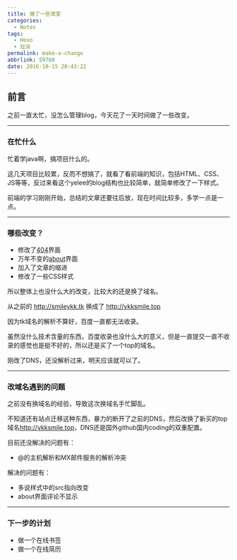 ```yaml
---
title: 做了一些改变
categories:
  - Notes
tags:
  - Hexo
  - 扯淡
permalink: make-a-change
abbrlink: 59760
date: 2016-10-15 20:43:22
---
```


<h2 id="intro">前言</h2>之前一直太忙，没怎么管理blog，今天花了一天时间做了一些改变。


<!-- more -->

---------------

### 在忙什么

忙着学java啊，搞项目什么的。

这几天项目比较累，反而不想搞了，就看了看前端的知识，包括HTML、CSS、JS等等，反过来看这个yelee的blog结构也比较简单，就简单修改了一下样式。

前端的学习刚刚开始，总结的文章还要往后放，现在时间比较多，多学一点是一点。

---

### 哪些改变？

> 
- 修改了[404](/404/)界面
- 万年不变的[about](/about/)界面
- 加入了文章的缩进
- 修改了一些CSS样式


所以整体上也没什么大的改变，比较大的还是换了域名。

从之前的 <http://smileykk.tk> 换成了 <http://ykksmile.top>

因为tk域名的解析不算好，百度一直都无法收录。

虽然没什么技术含量的东西，百度收录也没什么大的意义，但是一直提交一直不收录的感觉也是挺不好的，所以还是买了一个top的域名。

刚改了DNS，还没解析过来，明天应该就可以了。

---

### 改域名遇到的问题

之前没有换域名的经验，导致这次换域名手忙脚乱。

不知道还有站点迁移这种东西，暴力的断开了之前的DNS，然后改换了新买的top域名<http://ykksmile.top>，DNS还是国外github国内coding的双重配置。

目前还没解决的问题有：

- @的主机解析和MX邮件服务的解析冲突

解决的问题有：

- 多说样式中的src指向改变
- about界面评论不显示

---

### 下一步的计划

- 做一个在线书签
- 做一个在线简历

